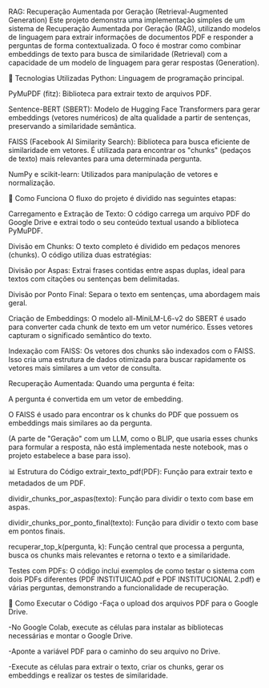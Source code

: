 RAG: Recuperação Aumentada por Geração (Retrieval-Augmented Generation)
Este projeto demonstra uma implementação simples de um sistema de Recuperação Aumentada por Geração (RAG), utilizando modelos de linguagem para extrair informações de documentos PDF e responder a perguntas de forma contextualizada. O foco é mostrar como combinar embeddings de texto para busca de similaridade (Retrieval) com a capacidade de um modelo de linguagem para gerar respostas (Generation).

🚀 Tecnologias Utilizadas
Python: Linguagem de programação principal.

PyMuPDF (fitz): Biblioteca para extrair texto de arquivos PDF.

Sentence-BERT (SBERT): Modelo de Hugging Face Transformers para gerar embeddings (vetores numéricos) de alta qualidade a partir de sentenças, preservando a similaridade semântica.

FAISS (Facebook AI Similarity Search): Biblioteca para busca eficiente de similaridade em vetores. É utilizada para encontrar os "chunks" (pedaços de texto) mais relevantes para uma determinada pergunta.

NumPy e scikit-learn: Utilizados para manipulação de vetores e normalização.

🧠 Como Funciona
O fluxo do projeto é dividido nas seguintes etapas:

Carregamento e Extração de Texto: O código carrega um arquivo PDF do Google Drive e extrai todo o seu conteúdo textual usando a biblioteca PyMuPDF.

Divisão em Chunks: O texto completo é dividido em pedaços menores (chunks). O código utiliza duas estratégias:

Divisão por Aspas: Extrai frases contidas entre aspas duplas, ideal para textos com citações ou sentenças bem delimitadas.

Divisão por Ponto Final: Separa o texto em sentenças, uma abordagem mais geral.

Criação de Embeddings: O modelo all-MiniLM-L6-v2 do SBERT é usado para converter cada chunk de texto em um vetor numérico. Esses vetores capturam o significado semântico do texto.

Indexação com FAISS: Os vetores dos chunks são indexados com o FAISS. Isso cria uma estrutura de dados otimizada para buscar rapidamente os vetores mais similares a um vetor de consulta.

Recuperação Aumentada: Quando uma pergunta é feita:

A pergunta é convertida em um vetor de embedding.

O FAISS é usado para encontrar os k chunks do PDF que possuem os embeddings mais similares ao da pergunta.

(A parte de "Geração" com um LLM, como o BLIP, que usaria esses chunks para formular a resposta, não está implementada neste notebook, mas o projeto estabelece a base para isso).

📊 Estrutura do Código
extrair_texto_pdf(PDF): Função para extrair texto e metadados de um PDF.

dividir_chunks_por_aspas(texto): Função para dividir o texto com base em aspas.

dividir_chunks_por_ponto_final(texto): Função para dividir o texto com base em pontos finais.

recuperar_top_k(pergunta, k): Função central que processa a pergunta, busca os chunks mais relevantes e retorna o texto e a similaridade.

Testes com PDFs: O código inclui exemplos de como testar o sistema com dois PDFs diferentes (PDF INSTITUICAO.pdf e PDF INSTITUCIONAL 2.pdf) e várias perguntas, demonstrando a funcionalidade de recuperação.

📝 Como Executar o Código
-Faça o upload dos arquivos PDF para o Google Drive.

-No Google Colab, execute as células para instalar as bibliotecas necessárias e montar o Google Drive.

-Aponte a variável PDF para o caminho do seu arquivo no Drive.

-Execute as células para extrair o texto, criar os chunks, gerar os embeddings e realizar os testes de similaridade.
